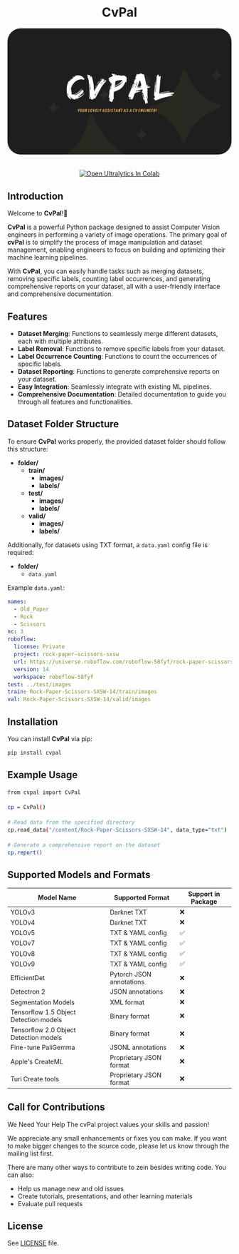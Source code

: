 <h1 align="center"><b>CvPal</b></h1>
<p align="center">
  <img src="assets/cvpal.png" alt="Image Description" style="border-radius: 30px;">
</p>

<div align="center">

<div>
    <br>
    <a href="https://colab.research.google.com/drive/1Q_gYCQv85ImulAPXgQ1qOa_HGA7aytec?usp=sharing"><img src="https://colab.research.google.com/assets/colab-badge.svg" alt="Open Ultralytics In Colab"></a>
</div>
</div>

## Introduction

Welcome to **CvPal**!👋

**CvPal** is a powerful Python package designed to assist Computer Vision engineers in performing a variety of image operations. The primary goal of **cvPal** is to simplify the process of image manipulation and dataset management, enabling engineers to focus on building and optimizing their machine learning pipelines.

With **CvPal**, you can easily handle tasks such as merging datasets, removing specific labels, counting label occurrences, and generating comprehensive reports on your dataset, all with a user-friendly interface and comprehensive documentation.

## Features

- **Dataset Merging**: Functions to seamlessly merge different datasets, each with multiple attributes.
- **Label Removal**: Functions to remove specific labels from your dataset.
- **Label Occurrence Counting**: Functions to count the occurrences of specific labels.
- **Dataset Reporting**: Functions to generate comprehensive reports on your dataset.
- **Easy Integration**: Seamlessly integrate with existing ML pipelines.
- **Comprehensive Documentation**: Detailed documentation to guide you through all features and functionalities.


## Dataset Folder Structure

To ensure **CvPal** works properly, the provided dataset folder should follow this structure:

- **folder/**
  - **train/**
    - **images/**
    - **labels/**
  - **test/**
    - **images/**
    - **labels/**
  - **valid/**
    - **images/**
    - **labels/**

Additionally, for datasets using TXT format, a `data.yaml` config file is required:

- **folder/**
  - `data.yaml`

Example `data.yaml`:

```yaml
names:
  - Old_Paper
  - Rock
  - Scissors
nc: 3
roboflow:
  license: Private
  project: rock-paper-scissors-sxsw
  url: https://universe.roboflow.com/roboflow-58fyf/rock-paper-scissors-sxsw/dataset/14
  version: 14
  workspace: roboflow-58fyf
test: ../test/images
train: Rock-Paper-Scissors-SXSW-14/train/images
val: Rock-Paper-Scissors-SXSW-14/valid/images
```

## Installation

You can install **CvPal** via pip:

```bash
pip install cvpal

```
## Example Usage

```bash
from cvpal import CvPal

cp = CvPal()

# Read data from the specified directory
cp.read_data("/content/Rock-Paper-Scissors-SXSW-14", data_type="txt")

# Generate a comprehensive report on the dataset
cp.report()
```

## Supported Models and Formats

| Model Name                             | Supported Format         | Support in Package       |
|----------------------------------------|--------------------------|--------------------------|
| YOLOv3                                 | Darknet TXT              | ❌                       |
| YOLOv4                                 | Darknet TXT              | ❌                       |
| YOLOv5                                 | TXT & YAML config        | ✅                       |
| YOLOv7                                 | TXT & YAML config        | ✅                       |
| YOLOv8                                 | TXT & YAML config        | ✅                       |
| YOLOv9                                 | TXT & YAML config        | ✅                       |
| EfficientDet                           | Pytorch JSON annotations | ❌                       |
| Detectron 2                            | JSON annotations         | ❌                       |
| Segmentation Models                    | XML format               | ❌                       |
| Tensorflow 1.5 Object Detection models | Binary format            | ❌                       |
| Tensorflow 2.0 Object Detection models | Binary format            | ❌                       |
| Fine-tune PaliGemma                    | JSONL annotations        | ❌                       |
| Apple's CreateML                       | Proprietary JSON format  | ❌                       |
| Turi Create tools                      | Proprietary JSON format  | ❌                       |


## Call for Contributions
<p>We Need Your Help The cvPal project values your skills and passion!</p>
<p>We appreciate any small enhancements or fixes you can make. If you want to make bigger changes to the source code, please let us know through the mailing list first.</p>

There are many other ways to contribute to zein besides writing code. You can also:
- Help us manage new and old issues
- Create tutorials, presentations, and other learning materials
- Evaluate pull requests

## License
See [LICENSE](LICENSE) file.

 
 